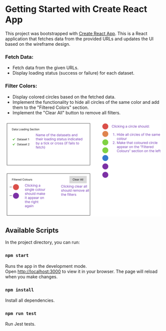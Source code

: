 # Getting Started with Create React App

This project was bootstrapped with [Create React App](https://github.com/facebook/create-react-app). This is a React application that fetches data from the provided URLs and updates the UI based on the wireframe design.

### Fetch Data:

- Fetch data from the given URLs.
- Display loading status (success or failure) for each dataset.

### Filter Colors:

- Display colored circles based on the fetched data.
- Implement the functionality to hide all circles of the same color and add them to the "Filtered Colors" section.
- Implement the "Clear All" button to remove all filters.

![image](https://github.com/LEO0331/circles-app/blob/main/src/Images/wireframe.png?raw=true)

## Available Scripts

In the project directory, you can run:

### `npm start`

Runs the app in the development mode.\
Open [http://localhost:3000](http://localhost:3000) to view it in your browser.
The page will reload when you make changes.

### `npm install`

Install all dependencies.

### `npm run test`

Run Jest tests.
